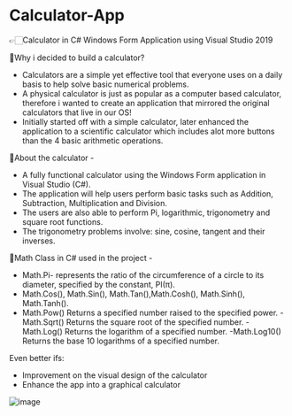 # Calculator-App

👉🏻Calculator in C# Windows Form Application using Visual Studio 2019

🔦Why i decided to build a calculator?
- Calculators are a simple yet effective tool that everyone uses on a daily basis to help solve basic numerical problems. 
- A physical calculator is just as popular as a computer based calculator, therefore i wanted to create an application that mirrored the original calculators that live in our OS! 
- Initially started off with a simple calculator, later enhanced the application to a scientific calculator which includes alot more buttons than the 4 basic arithmetic operations. 


🔦About the calculator -
- A fully functional calculator using the Windows Form application in Visual Studio (C#).
- The application will help users perform basic tasks such as Addition, Subtraction, Multiplication and Division. 
- The users are also able to perform Pi, logarithmic, trigonometry and square root functions.
- The trigonometry problems involve: sine, cosine, tangent and their inverses. 

🔦Math Class in C# used in the project -
- Math.Pi- represents the ratio of the circumference of a circle to its diameter, specified by the constant, PI(π).
- Math.Cos(), Math.Sin(), Math.Tan(),Math.Cosh(), Math.Sinh(), Math.Tanh().
- Math.Pow() Returns a specified number raised to the specified power.
-Math.Sqrt() Returns the square root of the specified number.
-Math.Log() Returns the logarithm of a specified number. 
-Math.Log10() Returns the base 10 logarithms of a specified number. 

Even better ifs:
- Improvement on the visual design of the calculator
- Enhance the app into a graphical calculator

![image](https://user-images.githubusercontent.com/80789801/152571446-58786b2b-96ce-415a-b851-55831ad3457c.png)
